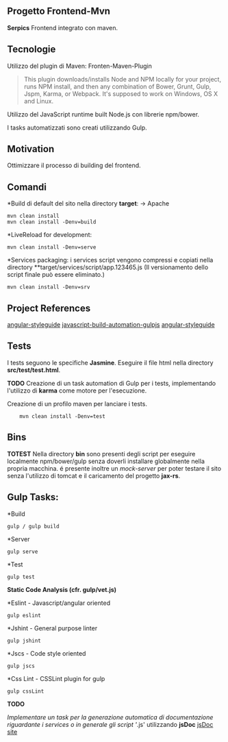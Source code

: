 ## Progetto Frontend-Mvn

**Serpics** Frontend integrato con maven.

## Tecnologie

Utilizzo del plugin di Maven: Fronten-Maven-Plugin

>This plugin downloads/installs Node and NPM locally for your project, runs NPM install, and then any combination of Bower, Grunt, Gulp, Jspm, Karma, or Webpack. It's supposed to work on Windows, OS X and Linux.

Utilizzo del JavaScript runtime built Node.js con librerie npm/bower.

I tasks automatizzati sono creati utilizzando Gulp. 

## Motivation

Ottimizzare il processo di building del frontend.

## Comandi

*Build di default del sito nella directory **target**: -> Apache

	mvn clean install
	mvn clean install -Denv=build

*LiveReload for development:

    mvn clean install -Denv=serve
    
*Services packaging: i services script vengono compressi e copiati nella directory **target/services/script/app.123465.js (Il versionamento dello script finale può essere eliminato.) 
	
	mvn clean install -Denv=srv
	

## Project References

[angular-styleguide](https://github.com/johnpapa/angular-styleguide)
[javascript-build-automation-gulpjs](https://www.pluralsight.com/courses/javascript-build-automation-gulpjs)
[angular-styleguide](https://github.com/toddmotto/angular-styleguide)

## Tests

I tests seguono le specifiche **Jasmine**. Eseguire il file html nella directory **src/test/test.html**.

  **TODO**
  Creazione di un task automation di Gulp per i tests, implementando l'utilizzo di **karma** come motore per l'esecuzione.
  
  Creazione di un profilo maven per lanciare i tests.
    
    	mvn clean install -Denv=test
    	
## Bins
  
  **TOTEST**
Nella directory **bin** sono presenti degli script per eseguire localmente npm/bower/gulp senza doverli installare globalmente nella propria macchina.
é presente inoltre un _mock-server_ per poter testare il sito senza l'utilizzo di tomcat e il caricamento del progetto **jax-rs**.

## Gulp Tasks:

*Build

	gulp / gulp build

*Server

	gulp serve
	
*Test

	gulp test
	


**Static Code Analysis (cfr. gulp/vet.js)**

*Eslint - Javascript/angular oriented

	gulp eslint
	
*Jshint - General purpose linter

	gulp jshint
	
*Jscs - Code style oriented

	gulp jscs
	
*Css Lint - CSSLint plugin for gulp

	gulp cssLint
	

**TODO**

*Implementare un task per la generazione automatica di _documentazione_ riguardante i services o in generale gli script '*.js' utilizzando **jsDoc** [jsDoc site](http://usejsdoc.org/)





